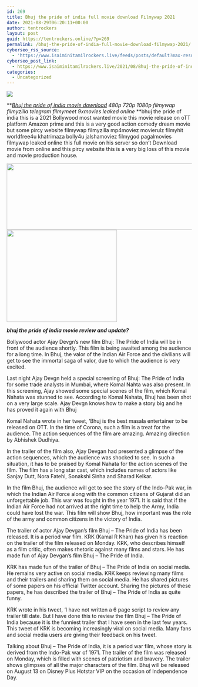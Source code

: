 ```yaml
---
id: 269
title: Bhuj the pride of india full movie download Filmywap 2021
date: 2021-08-29T06:20:11+00:00
author: tentrockers
layout: post
guid: https://tentrockers.online/?p=269
permalink: /bhuj-the-pride-of-india-full-movie-download-filmywap-2021/
cyberseo_rss_source:
  - 'https://www.isaiminitamilrockers.live/feeds/posts/default?max-results=150&start-index=1'
cyberseo_post_link:
  - https://www.isaiminitamilrockers.live/2021/08/Bhuj-the-pride-of-india-full-movie-download-filmywap-2021.html
categories:
  - Uncategorized
---
```

<div class="media_block">
  <img src="https://1.bp.blogspot.com/-H9b2tMasXfg/YRZTBTGVemI/AAAAAAAABIA/hgr-J2BoWmMtHyDl4Ey7uxH80X5taHtYQCLcBGAsYHQ/s72-w509-h180-c/bhuj-1628757158.jpg" class="media_thumbnail" />
</div>

<meta content="Bhuj the pride of india movie download 480p 720p 1080p filmywap filmyzilla telegram filmymeet 9xmovies leaked online&nbsp; bhuj the pride of ind..." name="twitter:description" />

  


<center>
</center>

**_[Bhuj the pride of india movie download](https://www.tamilrockerz.online/bhuj-the-pride-of-india-full-movie-download-tamilrockers/) 480p 720p 1080p filmywap filmyzilla telegram filmymeet 9xmovies leaked online&nbsp;_**bhuj the pride of india this is a 2021 Bollywood most wanted movie this movie release on oTT platform Amazon prime and this is a very good action comedy dream movie but some pircy website filmywap filmyzilla mp4moviez movierulz filmyhit worldfree4u khatrimaza bolly4u jalshamoviez filmygod pagalmovies filmywap leaked online this full movie on his server so don’t Download movie from online and this pircy website this is a very big loss of this movie and movie production house.

<div class="separator">
  <a href="https://1.bp.blogspot.com/-H9b2tMasXfg/YRZTBTGVemI/AAAAAAAABIA/hgr-J2BoWmMtHyDl4Ey7uxH80X5taHtYQCLcBGAsYHQ/s1200/bhuj-1628757158.jpg" imageanchor="1"><img loading="lazy" border="0" data-original-height="675" data-original-width="1200" height="180" src="https://1.bp.blogspot.com/-H9b2tMasXfg/YRZTBTGVemI/AAAAAAAABIA/hgr-J2BoWmMtHyDl4Ey7uxH80X5taHtYQCLcBGAsYHQ/w509-h180/bhuj-1628757158.jpg" width="509" /></a>
</div>



<div class="separator">
  <a href="https://www.tamilrockerz.online/bhuj-the-pride-of-india-full-movie-download-tamilrockers/" imageanchor="1"><img loading="lazy" border="0" data-original-height="250" data-original-width="300" height="250" src="https://1.bp.blogspot.com/-nfbzYVobUik/YMlpOerzdgI/AAAAAAAAA3Y/aAupsOUs_WMY6Lv7R1OtZhI6OqaRh-YAwCPcBGAYYCw/s0/e854879156f0849f3d27a89db88ed039.png" width="300" /></a>
</div>

**_bhuj the pride of india movie review and update?_**

Bollywood actor Ajay Devgn’s new film Bhuj: The Pride of India will be in front of the audience shortly. This film is being awaited among the audience for a long time. In Bhuj, the valor of the Indian Air Force and the civilians will get to see the immortal saga of valor, due to which the audience is very excited.

Last night Ajay Devgn held a special screening of Bhuj: The Pride of India for some trade analysts in Mumbai, where Komal Nahta was also present. In this screening, Ajay showed some special scenes of the film, which Komal Nahata was stunned to see. According to Komal Nahata, Bhuj has been shot on a very large scale. Ajay Devgn knows how to make a story big and he has proved it again with Bhuj

Komal Nahata wrote in her tweet, ‘Bhuj is the best masala entertainer to be released on OTT. In the time of Corona, such a film is a treat for the audience. The action sequences of the film are amazing. Amazing direction by Abhishek Dudhiya.

In the trailer of the film also, Ajay Devgan had presented a glimpse of the action sequences, which the audience was shocked to see. In such a situation, it has to be praised by Komal Nahata for the action scenes of the film. The film has a long star cast, which includes names of actors like Sanjay Dutt, Nora Fatehi, Sonakshi Sinha and Sharad Kelkar.

In the film Bhuj, the audience will get to see the story of the Indo-Pak war, in which the Indian Air Force along with the common citizens of Gujarat did an unforgettable job. This war was fought in the year 1971. It is said that if the Indian Air Force had not arrived at the right time to help the Army, India could have lost the war. This film will show Bhuj, how important was the role of the army and common citizens in the victory of India.

The trailer of actor Ajay Devgan’s film Bhuj – The Pride of India has been released. It is a period war film. KRK (Kamal R Khan) has given his reaction on the trailer of the film released on Monday. KRK, who describes himself as a film critic, often makes rhetoric against many films and stars. He has made fun of Ajay Devgan’s film Bhuj – The Pride of India.

KRK has made fun of the trailer of Bhuj – The Pride of India on social media. He remains very active on social media. KRK keeps reviewing many films and their trailers and sharing them on social media. He has shared pictures of some papers on his official Twitter account. Sharing the pictures of these papers, he has described the trailer of Bhuj – The Pride of India as quite funny.

KRK wrote in his tweet, ‘I have not written a 6 page script to review any trailer till date. But I have done this to review the film Bhuj – The Pride of India because it is the funniest trailer that I have seen in the last few years. This tweet of KRK is becoming increasingly viral on social media. Many fans and social media users are giving their feedback on his tweet.

Talking about Bhuj – The Pride of India, it is a period war film, whose story is derived from the Indo-Pak war of 1971. The trailer of the film was released on Monday, which is filled with scenes of patriotism and bravery. The trailer shows glimpses of all the major characters of the film. Bhuj will be released on August 13 on Disney Plus Hotstar VIP on the occasion of Independence Day.

<center>
</center>